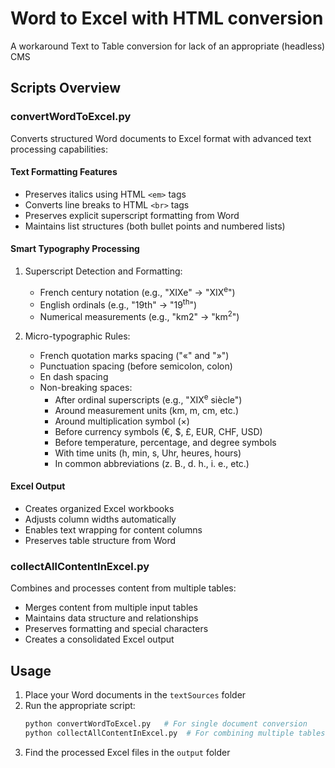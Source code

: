 # Word to Excel with HTML conversion
A workaround Text to Table conversion for lack of an appropriate (headless) CMS

## Scripts Overview

### convertWordToExcel.py
Converts structured Word documents to Excel format with advanced text processing capabilities:

#### Text Formatting Features
- Preserves italics using HTML `<em>` tags
- Converts line breaks to HTML `<br>` tags
- Preserves explicit superscript formatting from Word
- Maintains list structures (both bullet points and numbered lists)

#### Smart Typography Processing
1. Superscript Detection and Formatting:
   - French century notation (e.g., "XIXe" → "XIX<sup>e</sup>")
   - English ordinals (e.g., "19th" → "19<sup>th</sup>")
   - Numerical measurements (e.g., "km2" → "km<sup>2</sup>")

2. Micro-typographic Rules:
   - French quotation marks spacing ("«" and "»")
   - Punctuation spacing (before semicolon, colon)
   - En dash spacing
   - Non-breaking spaces:
     * After ordinal superscripts (e.g., "XIX<sup>e</sup>&nbsp;siècle")
     * Around measurement units (km, m, cm, etc.)
     * Around multiplication symbol (×)
     * Before currency symbols (€, $, £, EUR, CHF, USD)
     * Before temperature, percentage, and degree symbols
     * With time units (h, min, s, Uhr, heures, hours)
     * In common abbreviations (z. B., d. h., i. e., etc.)

#### Excel Output
- Creates organized Excel workbooks
- Adjusts column widths automatically
- Enables text wrapping for content columns
- Preserves table structure from Word

### collectAllContentInExcel.py
Combines and processes content from multiple tables:

- Merges content from multiple input tables
- Maintains data structure and relationships
- Preserves formatting and special characters
- Creates a consolidated Excel output

## Usage
1. Place your Word documents in the `textSources` folder
2. Run the appropriate script:
   ```bash
   python convertWordToExcel.py   # For single document conversion
   python collectAllContentInExcel.py  # For combining multiple tables
   ```
3. Find the processed Excel files in the `output` folder
